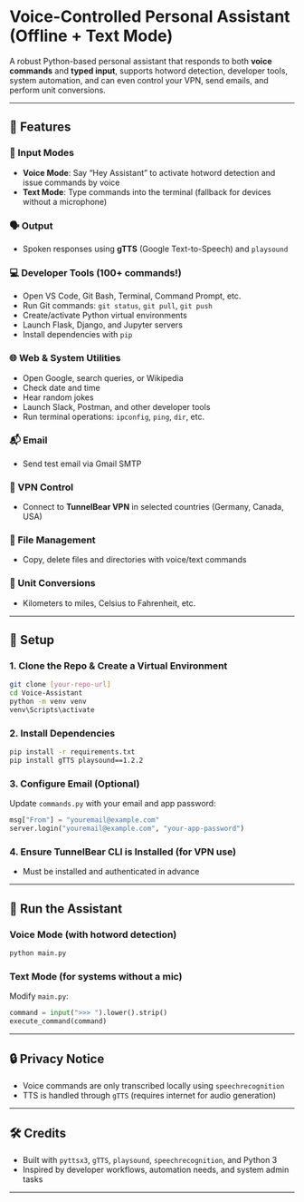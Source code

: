 # Voice-Controlled Personal Assistant (Offline + Text Mode)

A robust Python-based personal assistant that responds to both **voice commands** and **typed input**, supports hotword detection, developer tools, system automation, and can even control your VPN, send emails, and perform unit conversions.

---

## 🔧 Features

### 🎤 Input Modes
- **Voice Mode**: Say “Hey Assistant” to activate hotword detection and issue commands by voice
- **Text Mode**: Type commands into the terminal (fallback for devices without a microphone)

### 🗣️ Output
- Spoken responses using **gTTS** (Google Text-to-Speech) and `playsound`

### 💻 Developer Tools (100+ commands!)
- Open VS Code, Git Bash, Terminal, Command Prompt, etc.
- Run Git commands: `git status`, `git pull`, `git push`
- Create/activate Python virtual environments
- Launch Flask, Django, and Jupyter servers
- Install dependencies with `pip`

### 🌐 Web & System Utilities
- Open Google, search queries, or Wikipedia
- Check date and time
- Hear random jokes
- Launch Slack, Postman, and other developer tools
- Run terminal operations: `ipconfig`, `ping`, `dir`, etc.

### 📬 Email
- Send test email via Gmail SMTP

### 🔐 VPN Control
- Connect to **TunnelBear VPN** in selected countries (Germany, Canada, USA)

### 📁 File Management
- Copy, delete files and directories with voice/text commands

### 🔄 Unit Conversions
- Kilometers to miles, Celsius to Fahrenheit, etc.

---

## 🚀 Setup

### 1. Clone the Repo & Create a Virtual Environment

```bash
git clone [your-repo-url]
cd Voice-Assistant
python -m venv venv
venv\Scripts\activate
```

### 2. Install Dependencies

```bash
pip install -r requirements.txt
pip install gTTS playsound==1.2.2
```

### 3. Configure Email (Optional)
Update `commands.py` with your email and app password:
```python
msg["From"] = "youremail@example.com"
server.login("youremail@example.com", "your-app-password")
```

### 4. Ensure TunnelBear CLI is Installed (for VPN use)
- Must be installed and authenticated in advance

---

## 🧪 Run the Assistant

### Voice Mode (with hotword detection)
```bash
python main.py
```

### Text Mode (for systems without a mic)
Modify `main.py`:
```python
command = input(">>> ").lower().strip()
execute_command(command)
```

---

## 🔒 Privacy Notice
- Voice commands are only transcribed locally using `speechrecognition`
- TTS is handled through `gTTS` (requires internet for audio generation)

---

## 🛠️ Credits
- Built with `pyttsx3`, `gTTS`, `playsound`, `speechrecognition`, and Python 3
- Inspired by developer workflows, automation needs, and system admin tasks

---
